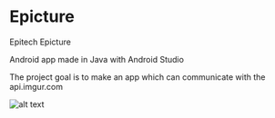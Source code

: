 # Epicture
Epitech Epicture

Android app made in Java with Android Studio

The project goal is to make an app which can communicate with the api.imgur.com 


![alt text](https://user-images.githubusercontent.com/25202579/56620203-68885180-6628-11e9-97bd-d25003d12c75.PNG)



















































